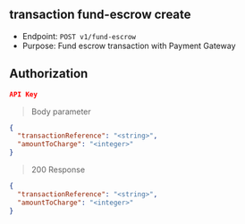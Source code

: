 ## transaction fund-escrow create
* Endpoint: `POST v1/fund-escrow`
* Purpose: Fund escrow transaction with Payment Gateway

## Authorization

```json
API Key
```


> Body parameter

```json
{
  "transactionReference": "<string>",
  "amountToCharge": "<integer>"
}
```

> 200 Response

```json
{
  "transactionReference": "<string>",
  "amountToCharge": "<integer>"
}
```
